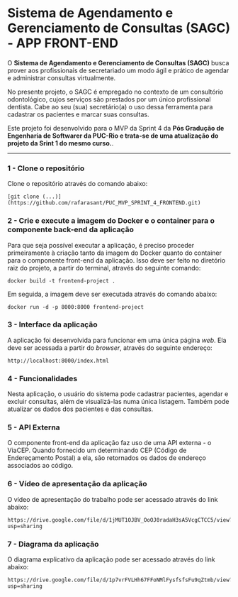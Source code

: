 # Sistema de Agendamento e Gerenciamento de Consultas (SAGC) - APP FRONT-END

O **Sistema de Agendamento e Gerenciamento de Consultas (SAGC)** busca prover aos profissionais de secretariado 
um modo ágil e prático de agendar e administrar consultas virtualmente.

No presente projeto, o SAGC é empregado no contexto de um consultório odontológico, cujos serviços são 
prestados por um único profissional dentista. Cabe ao seu (sua) secretário(a) o uso dessa ferramenta 
para cadastrar os pacientes e marcar suas consultas.

Este projeto foi desenvolvido para o MVP da Sprint 4 da **Pós Gradução de Engenharia de Softwarer da PUC-Rio e
trata-se de uma atualização do projeto da Srint 1 do mesmo curso.**. 

---
### 1 - Clone o repositório

Clone o repositório através do comando abaixo:

```
[git clone (...)] (https://github.com/rafarasant/PUC_MVP_SPRINT_4_FRONTEND.git)
```

### 2 - Crie e execute a imagem do Docker e o container para o componente back-end da aplicação

Para que seja possível executar a aplicação, é preciso proceder primeiramente à criação tanto da imagem do Docker quanto
do container para o componente front-end da aplicação. Isso deve ser feito no diretório raiz do projeto, a partir do terminal, através do seguinte comando:

```
docker build -t frontend-project .
```

Em seguida, a imagem deve ser executada através do comando abaixo:

```
docker run -d -p 8000:8000 frontend-project
```

### 3 - Interface da aplicação

A aplicação foi desenvolvida para funcionar em uma única página *web*. Ela deve ser acessada a partir do *browser*, através
do seguinte endereço:

```
http://localhost:8000/index.html
```

### 4 - Funcionalidades

Nesta aplicação, o usuário do sistema pode cadastrar pacientes, agendar e excluir consultas, além de visualizá-las numa única listagem. Também pode atualizar os dados dos pacientes e das consultas.

### 5 - API Externa

O componente front-end da aplicação faz uso de uma API externa - o ViaCEP. Quando fornecido um determinando CEP (Código de Endereçamento Postal) a ela, são retornados os dados de endereço associados ao código.

### 6 - Vídeo de apresentação da aplicação

O vídeo de apresentação do trabalho pode ser acessado através do link abaixo:

```
https://drive.google.com/file/d/1jMUT1OJBV_OoOJ0radaH3sA5VcgCTCC5/view?usp=sharing
```

### 7 - Diagrama da aplicação

O diagrama explicativo da aplicação pode ser acessado através do link abaixo:

```
https://drive.google.com/file/d/1p7vrFVLHh67FFoNMlFysfsfsFu9qZtmb/view?usp=sharing
```
